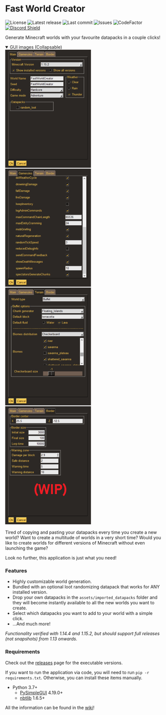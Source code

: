 # Fast World Creator 
![License](https://img.shields.io/github/license/pizzaspren/FastWorldCreator)
![Latest release](https://img.shields.io/github/v/release/pizzaspren/FastWorldCreator)
![Last commit](https://img.shields.io/github/last-commit/pizzaspren/FastWorldCreator)
![Issues](https://img.shields.io/github/issues-raw/pizzaspren/FastWorldCreator?label=issues)
![CodeFactor](https://www.codefactor.io/repository/github/pizzaspren/fastworldcreator/badge)
[![Discord Shield](https://discordapp.com/api/guilds/693213117177659454/widget.png?style=shield)](https://discord.gg/MkhUUbY)

Generate Minecraft worlds with your favourite datapacks in a couple clicks!

<details open>
  <summary>GUI images (Collapsable)</summary>
  
  <img src="https://github.com/pizzaspren/FastWorldCreator/blob/master/assets/images/gui_main.png" width="275">
  <img src="https://github.com/pizzaspren/FastWorldCreator/blob/master/assets/images/gui_gamerules.png" width="275">
  <img src="https://github.com/pizzaspren/FastWorldCreator/blob/master/assets/images/gui_terrain.png" width="275">
  <img src="https://github.com/pizzaspren/FastWorldCreator/blob/master/assets/images/gui_border.png" width="275">
</details>

Tired of copying and pasting your datapacks every time you create a new world? Want to create a multitude of worlds in a very short time? Would you like to create worlds for different versions of Minecraft without even launching the game?

Look no further, this application is just what you need!

### Features
* Highly customizable world generation.
* Bundled with an optional loot randomizing datapack that works for ANY installed version.
* Drop your own datapacks in the `assets/imported_datapacks` folder and they will become instantly available to all the new worlds you want to create.
* Select which datapacks you want to add to your world with a simple click.
* ...And much more!

*Functionality verified with 1.14.4 and 1.15.2, but should support full releases (not snapshots) from 1.13 onwards.*

### Requirements
Check out the [releases](https://github.com/pizzaspren/FastWorldCreator/releases) page for the executable versions.

If you want to run the application via code, you will need to run
`pip -r requirements.txt`. Otherwise, you can install these items manually.
* Python 3.7+
    * [PySimpleGUI](https://pypi.org/project/PySimpleGUI/) 4.19.0+
    * [nbtlib](https://pypi.org/project/nbtlib/) 1.6.5+


All the information can be found in the [wiki](https://github.com/pizzaspren/FastWorldCreator/wiki)!

